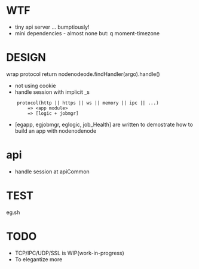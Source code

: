 # WTF

* tiny api server ... bumptiously!
* mini dependencies - almost none but: q moment-timezone

# DESIGN

wrap protocol return nodenodeode.findHandler(argo).handle()

* not using cookie
* handle session with implicit _s

```
	protocol(http || https || ws || memory || ipc || ...)
		=> <app module>
		=> [logic + jobmgr]
```

* [egapp, egjobmgr, eglogic, job_Health] are written to demostrate how to build an app with nodenodenode

# api

* handle session at apiCommon

# TEST

eg.sh

# TODO

* TCP/IPC/UDP/SSL is WIP(work-in-progress)
* To elegantize more
